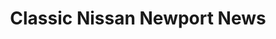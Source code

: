 ---
title: "Classic Nissan Newport News"
url: /newport-news/classic-nissan-newport-news/
shop: Autohaus
---
